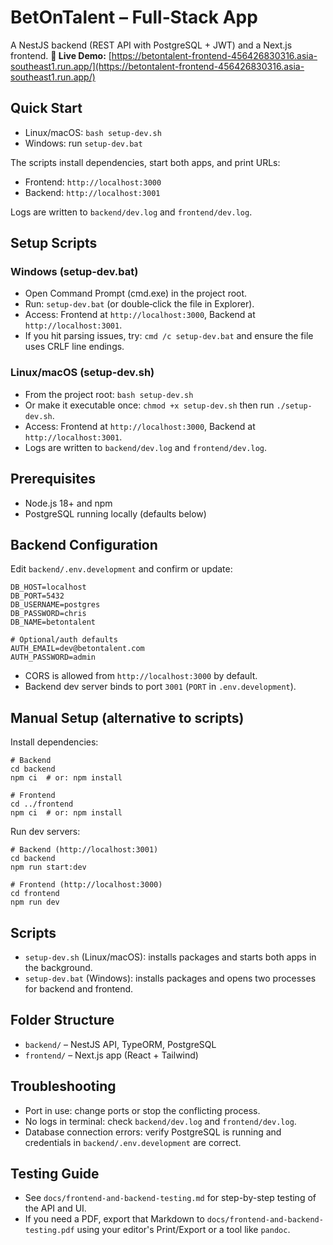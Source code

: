 # BetOnTalent – Full‑Stack App

A NestJS backend (REST API with PostgreSQL + JWT) and a Next.js frontend.
**🔗 Live Demo:** [https://betontalent-frontend-456426830316.asia-southeast1.run.app/](https://betontalent-frontend-456426830316.asia-southeast1.run.app/)

## Quick Start

- Linux/macOS: `bash setup-dev.sh`
- Windows: run `setup-dev.bat`

The scripts install dependencies, start both apps, and print URLs:
- Frontend: `http://localhost:3000`
- Backend: `http://localhost:3001`

Logs are written to `backend/dev.log` and `frontend/dev.log`.

## Setup Scripts

### Windows (setup-dev.bat)

- Open Command Prompt (cmd.exe) in the project root.
- Run: `setup-dev.bat` (or double‑click the file in Explorer).
- Access: Frontend at `http://localhost:3000`, Backend at `http://localhost:3001`.
- If you hit parsing issues, try: `cmd /c setup-dev.bat` and ensure the file uses CRLF line endings.

### Linux/macOS (setup-dev.sh)

- From the project root: `bash setup-dev.sh`
- Or make it executable once: `chmod +x setup-dev.sh` then run `./setup-dev.sh`.
- Access: Frontend at `http://localhost:3000`, Backend at `http://localhost:3001`.
- Logs are written to `backend/dev.log` and `frontend/dev.log`.

## Prerequisites

- Node.js 18+ and npm
- PostgreSQL running locally (defaults below)

## Backend Configuration

Edit `backend/.env.development` and confirm or update:

```
DB_HOST=localhost
DB_PORT=5432
DB_USERNAME=postgres
DB_PASSWORD=chris
DB_NAME=betontalent

# Optional/auth defaults
AUTH_EMAIL=dev@betontalent.com
AUTH_PASSWORD=admin
```

- CORS is allowed from `http://localhost:3000` by default.
- Backend dev server binds to port `3001` (`PORT` in `.env.development`).

## Manual Setup (alternative to scripts)

Install dependencies:

```
# Backend
cd backend
npm ci  # or: npm install

# Frontend
cd ../frontend
npm ci  # or: npm install
```

Run dev servers:

```
# Backend (http://localhost:3001)
cd backend
npm run start:dev

# Frontend (http://localhost:3000)
cd frontend
npm run dev
```

## Scripts

- `setup-dev.sh` (Linux/macOS): installs packages and starts both apps in the background.
- `setup-dev.bat` (Windows): installs packages and opens two processes for backend and frontend.

## Folder Structure

- `backend/` – NestJS API, TypeORM, PostgreSQL
- `frontend/` – Next.js app (React + Tailwind)

## Troubleshooting

- Port in use: change ports or stop the conflicting process.
- No logs in terminal: check `backend/dev.log` and `frontend/dev.log`.
- Database connection errors: verify PostgreSQL is running and credentials in `backend/.env.development` are correct.

## Testing Guide

- See `docs/frontend-and-backend-testing.md` for step-by-step testing of the API and UI.
- If you need a PDF, export that Markdown to `docs/frontend-and-backend-testing.pdf` using your editor's Print/Export or a tool like `pandoc`.

